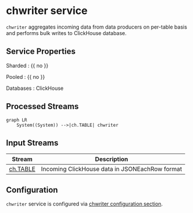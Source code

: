 # chwriter service

`chwriter` aggregates incoming data from data producers on per-table basis
and performs bulk writes to ClickHouse database.

## Service Properties

Sharded
: {{ no }}

Pooled
: {{ no }}

Databases
: ClickHouse

## Processed Streams

```mermaid
graph LR
    System((System)) -->|ch.TABLE| chwriter
```

## Input Streams

| Stream                                       | Description                                    |
| -------------------------------------------- | ---------------------------------------------- |
| [ch.TABLE](../../../streams-reference/ch.md) | Incoming ClickHouse data in JSONEachRow format |

## Configuration

`chwriter` service is configured via [chwriter configuration section](../../../config-reference/chwriter.md).
